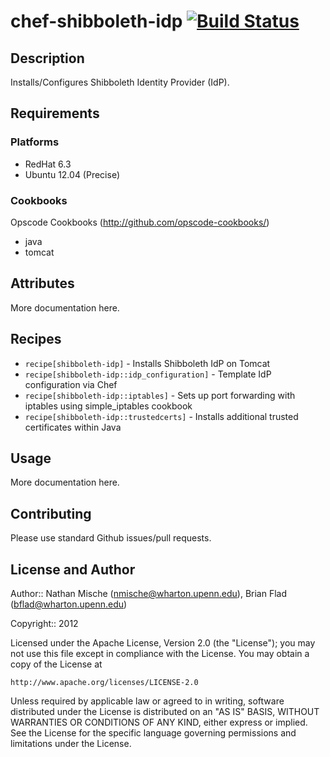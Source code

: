 # chef-shibboleth-idp [![Build Status](https://secure.travis-ci.org/wharton/chef-shibboleth-idp.png?branch=master)](http://travis-ci.org/wharton/chef-shibboleth-idp)

## Description

Installs/Configures Shibboleth Identity Provider (IdP).

## Requirements

### Platforms

* RedHat 6.3
* Ubuntu 12.04 (Precise)

### Cookbooks

Opscode Cookbooks (http://github.com/opscode-cookbooks/)

* java
* tomcat

## Attributes

More documentation here.

## Recipes

* `recipe[shibboleth-idp]` - Installs Shibboleth IdP on Tomcat
* `recipe[shibboleth-idp::idp_configuration]` - Template IdP configuration via Chef
* `recipe[shibboleth-idp::iptables]` - Sets up port forwarding with iptables using simple_iptables cookbook
* `recipe[shibboleth-idp::trustedcerts]` - Installs additional trusted certificates within Java

## Usage

More documentation here.

## Contributing

Please use standard Github issues/pull requests.

## License and Author
      
Author:: Nathan Mische (<nmische@wharton.upenn.edu>), Brian Flad (<bflad@wharton.upenn.edu>)

Copyright:: 2012

Licensed under the Apache License, Version 2.0 (the "License");
you may not use this file except in compliance with the License.
You may obtain a copy of the License at

    http://www.apache.org/licenses/LICENSE-2.0

Unless required by applicable law or agreed to in writing, software
distributed under the License is distributed on an "AS IS" BASIS,
WITHOUT WARRANTIES OR CONDITIONS OF ANY KIND, either express or implied.
See the License for the specific language governing permissions and
limitations under the License.